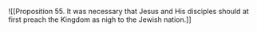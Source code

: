 ![[Proposition 55. It was necessary that Jesus and His disciples should at first preach the Kingdom as nigh to the Jewish nation.]]